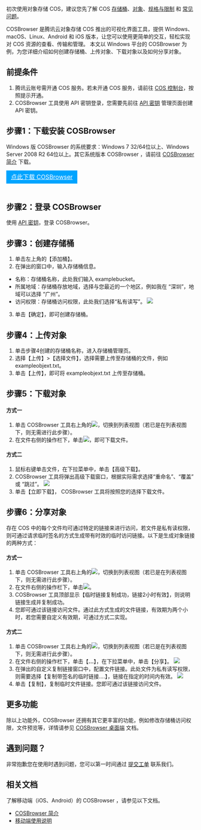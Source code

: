 初次使用对象存储 COS，建议您先了解 COS [存储桶](https://cloud.tencent.com/document/product/436/13312)、[对象](https://cloud.tencent.com/document/product/436/13324)、[规格与限制](https://cloud.tencent.com/document/product/436/14518) 和  [常见问题](https://cloud.tencent.com/document/product/436/30748)。

COSBrowser 是腾讯云对象存储 COS 推出的可视化界面工具，提供 Windows、macOS、Linux、Android 和 iOS 版本，让您可以使用更简单的交互，轻松实现对 COS 资源的查看、传输和管理。
本文以 Windows 平台的 COSBrowser 为例，为您详细介绍如何创建存储桶、上传对象、下载对象以及如何分享对象。


## 前提条件

1. 腾讯云账号需开通 COS 服务。若未开通 COS 服务，请前往 [COS 控制台](https://console.cloud.tencent.com/cos5)，按照提示开通。
2. COSBrowser 工具使用 API 密钥登录，您需要先前往 [ API 密钥](https://console.cloud.tencent.com/cam/capi) 管理页面创建 API 密钥。


## 步骤1：下载安装 COSBrowser

Windows 版 COSBrowser 的系统要求：Windows 7 32/64位以上、Windows Server 2008 R2 64位以上。其它系统版本 COSBrowser ，请前往  [COSBrowser 简介](https://cloud.tencent.com/document/product/436/11366) 下载。


<div style="background-color:#00A4FF; width: 190px; height: 35px; line-height:35px; text-align:center;"><a href="https://cos5.cloud.tencent.com/cosbrowser/cosbrowser-setup-latest.exe" target="_blank"  style="color: white; font-size:16px;">点此下载 COSBrowser</a></div><br>



## 步骤2：登录 COSBrowser

使用 [API 密钥](https://console.cloud.tencent.com/cam/capi)，登录 COSBrowser。


## 步骤3：创建存储桶

1. 单击左上角的【添加桶】。
2. 在弹出的窗口中，输入存储桶信息。
 - 名称：存储桶名称，此处我们输入 examplebucket。
 - 所属地域：存储桶存放地域，选择与您最近的一个地区，例如我在 “深圳”，地域可以选择 “广州”。
 - 访问权限：存储桶访问权限，此处我们选择“私有读写”。
![](https://main.qcloudimg.com/raw/bb6520123783e7398a7848e8c0330d18.jpg)
3. 单击【确定】，即可创建存储桶。


## 步骤4：上传对象

1. 单击步骤4创建的存储桶名称，进入存储桶管理页。
2. 选择【上传】>【选择文件】，选择需要上传至存储桶的文件，例如 exampleobjext.txt。
3. 单击【上传】，即可将 exampleobjext.txt 上传至存储桶。


## 步骤5：下载对象



#### 方式一


1. 单击 COSBrowser 工具右上角的<img src="https://main.qcloudimg.com/raw/b3de2bc7284b5aaba9b4f9af6c408205.jpg" style="margin:0;">，切换到列表视图（若已是在列表视图下，则无需进行此步骤）。
2. 在文件右侧的操作栏下，单击<img src="https://main.qcloudimg.com/raw/0631f784902fb5e146ac0d0f6befe346.jpg"  style="margin:0;">，即可下载文件。


#### 方式二

1. 鼠标右键单击文件，在下拉菜单中，单击【高级下载】。
2. COSBrowser 工具将弹出高级下载窗口，根据实际需求选择“重命名”、“覆盖” 或 “跳过”。
![](https://main.qcloudimg.com/raw/ff43f89b0e5817ebc0c4ff59973c0fb6.jpg)
3. 单击【立即下载】， COSBrowser 工具将按照您的选择下载文件。




## 步骤6：分享对象

存在 COS 中的每个文件均可通过特定的链接来进行访问，若文件是私有读权限，则可通过请求临时签名的方式生成带有时效的临时访问链接。以下是生成对象链接的两种方式：

#### 方式一

1. 单击 COSBrowser 工具右上角的<img src="https://main.qcloudimg.com/raw/b3de2bc7284b5aaba9b4f9af6c408205.jpg" style="margin:0;">，切换到列表视图（若已是在列表视图下，则无需进行此步骤）。
2. 在文件右侧的操作栏下，单击<img src="https://main.qcloudimg.com/raw/37acaeb370eb77e1bb0c792d542792e2.jpg"  style="margin:0;">。
3. COSBrowser 工具顶部显示【临时链接复制成功，链接2小时有效】，则说明链接生成并复制成功。
4. 您即可通过该链接访问文件。通过此方式生成的文件链接，有效期为两个小时，若您需要自定义有效期，可通过方式二实现。


#### 方式二

1. 单击 COSBrowser 工具右上角的<img src="https://main.qcloudimg.com/raw/b3de2bc7284b5aaba9b4f9af6c408205.jpg" style="margin:0;">，切换到列表视图（若已是在列表视图下，则无需进行此步骤）。
1. 在文件右侧的操作栏下，单击【**...**】，在下拉菜单中，单击【分享】。
![](https://main.qcloudimg.com/raw/0866f3ee75a68082ff767205e6796b11.jpg)
2. 在弹出的自定义复制链接窗口中，配置文件链接。此处文件为私有读写权限，则需要选择【复制带签名的临时链接....】，链接在指定的时间内有效。
![](https://main.qcloudimg.com/raw/86ad4bd873bf67ac9b4e0a944946a014.jpg)
3. 单击【复制】，复制临时文件链接。您即可通过该链接访问文件。




## 更多功能

除以上功能外，COSBrowser 还拥有其它更丰富的功能，例如修改存储桶访问权限，文件预览等，详情请参见 [COSBrowser 桌面端](https://cloud.tencent.com/document/product/436/11366#cosbrowser-.E6.A1.8C.E9.9D.A2.E7.AB.AF) 文档。


## 遇到问题？

非常抱歉您在使用时遇到问题，您可以第一时间通过 [提交工单](https://console.cloud.tencent.com/workorder/category) 联系我们。


## 相关文档

了解移动端（iOS、Android）的 COSBrowser ，请参见以下文档。

- [COSBrowser 简介](https://cloud.tencent.com/document/product/436/11366)
- [移动端使用说明](https://cloud.tencent.com/document/product/436/38105)


